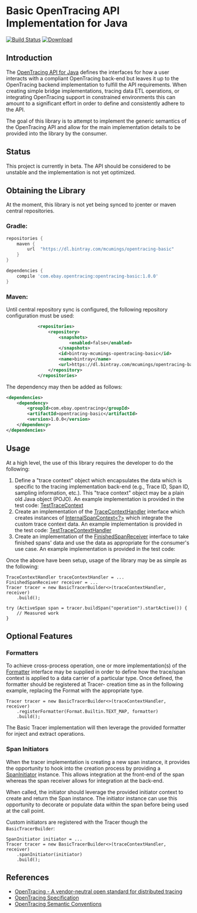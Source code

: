 # Basic OpenTracing API Implementation for Java

[![Build Status](https://travis-ci.org/eBay/opentracing-basic.svg?branch=master)](https://travis-ci.org/eBay/opentracing-basic)
[![Download](https://api.bintray.com/packages/mcumings/opentracing-basic/opentracing-basic/images/download.svg) ](https://bintray.com/mcumings/opentracing-basic/opentracing-basic/_latestVersion)

## Introduction

 The [OpenTracing API for Java](https://github.com/opentracing/opentracing-java)
 defines the interfaces for how a user interacts with a compliant
 OpenTracing back-end but leaves it up to the OpenTracing backend
 implementation to fulfill the API requirements. When creating simple
 bridge implementations, tracing data ETL operations, or integrating
 OpenTracing support in constrained environments this can amount to
 a significant effort in order to define and consistently adhere
 to the API.

 The goal of this library is to attempt to implement the generic
 semantics of the OpenTracing API and allow for the main implementation
 details to be provided into the library by the consumer.

## Status

 This project is currently in beta.  The API should be considered to be
 unstable and the implementation is not yet optimized.

## Obtaining the Library

 At the moment, this library is not yet being synced to jcenter or maven
 central repositories.

### Gradle:

```groovy
repositories {
    maven {
        url  "https://dl.bintray.com/mcumings/opentracing-basic" 
    }
}

dependencies {
    compile 'com.ebay.opentracing:opentracing-basic:1.0.0'
}
```

### Maven:

Until central repository sync is configured, the following repository configuration
must be used:
```xml
            <repositories>
                <repository>
                    <snapshots>
                        <enabled>false</enabled>
                    </snapshots>
                    <id>bintray-mcumings-opentracing-basic</id>
                    <name>bintray</name>
                    <url>https://dl.bintray.com/mcumings/opentracing-basic</url>
                </repository>
            </repositories>
```

The dependency may then be added as follows:

```xml
<dependencies>
    <dependency>
        <groupId>com.ebay.opentracing</groupId>
        <artifactId>opentracing-basic</artifactId>
        <version>1.0.0</version>
    </dependency>
</dependencies>
```

## Usage

 At a high level, the use of this library requires the developer to
 do the following:

1. Define a "trace context" object which encapsulates the data which
  is specific to the tracing implementation back-end (e.g., Trace ID,
  Span ID, sampling information, etc.).  This "trace context" object
  may be a plain old Java object (POJO).  An example implementation
  is provided in the test code:
  [TestTraceContext](src/test/java/com/ebay/opentracing/basic/TestTraceContext.java)
1. Create an implementation of the
  [TraceContextHandler](src/main/java/com/ebay/opentracing/basic/TraceContextHandler.java)
  interface which creates instances of
  [InternalSpanContext<?>](src/main/java/com/ebay/opentracing/basic/InternalSpanContext.java)
  which integrate the custom trace context data.  An example
  implementation is provided in the test code:
  [TestTraceContextHandler](src/test/java/com/ebay/opentracing/basic/TestTraceContextHandler.java)
1. Create an implementation of the
  [FinishedSpanReceiver](src/main/java/com/ebay/opentracing/basic/FinishedSpanReceiver.java)
  interface to take finished spans' data and use the data as appropriate
  for the consumer's use case.  An example implementation is provided
  in the test code:

 Once the above have been setup, usage of the library may be as simple
 as the following:

```
TraceContextHandler traceContextHandler = ...
FinishedSpanReceiver receiver = ...
Tracer tracer = new BasicTracerBuilder<>(traceContextHandler, receiver)
    .build();

try (ActiveSpan span = tracer.buildSpan("operation").startActive()) {
    // Measured work
}
```

## Optional Features

### Formatters

 To achieve cross-process operation, one or more implementation(s) of the
 [Formatter](src/main/java/com/ebay/opentracing/basic/Formatter.java)
 interface may be supplied in order to define how the trace/span context
 is applied to a data carrier of a particular type.  Once defined, the formatter
 should be registered at Tracer- creation time as in the following
 example, replacing the Format with the appropriate type.

```
Tracer tracer = new BasicTracerBuilder<>(traceContextHandler, receiver)
    .registerFormatter(Format.Builtin.TEXT_MAP, formatter)
    .build();
```

The Basic Tracer implementation will then leverage the provided
formatter for inject and extract operations.

### Span Initiators

 When the tracer implementation is creating a new span instance, it provides
 the opportunity to hook into the creation process by providing a
 [SpanInitiator](src/main/java/com/ebay/opentracing/basic/SpanInitiator.java)
 instance.  This allows integration at the front-end of the span whereas
 the span receiver allows for integration at the back-end.
 
 When called, the initiator should leverage the provided initiator context
 to create and return the Span instance.  The initiator instance can use this
 opportunity to decorate or populate data within the span before being used at
 the call point.
 
 Custom initiators are registered with the Tracer though the `BasicTracerBuilder`: 
 
```
SpanInitiator initiator = ...
Tracer tracer = new BasicTracerBuilder<>(traceContextHandler, receiver)
    .spanInitiator(initiator)
    .build();
```

## References

* [OpenTracing - A vendor-neutral open standard for distributed tracing](http://opentracing.io/)
* [OpenTracing Specification](https://github.com/opentracing/specification)
* [OpenTracing Semantic Conventions](https://github.com/opentracing/specification/blob/master/semantic_conventions.md)
